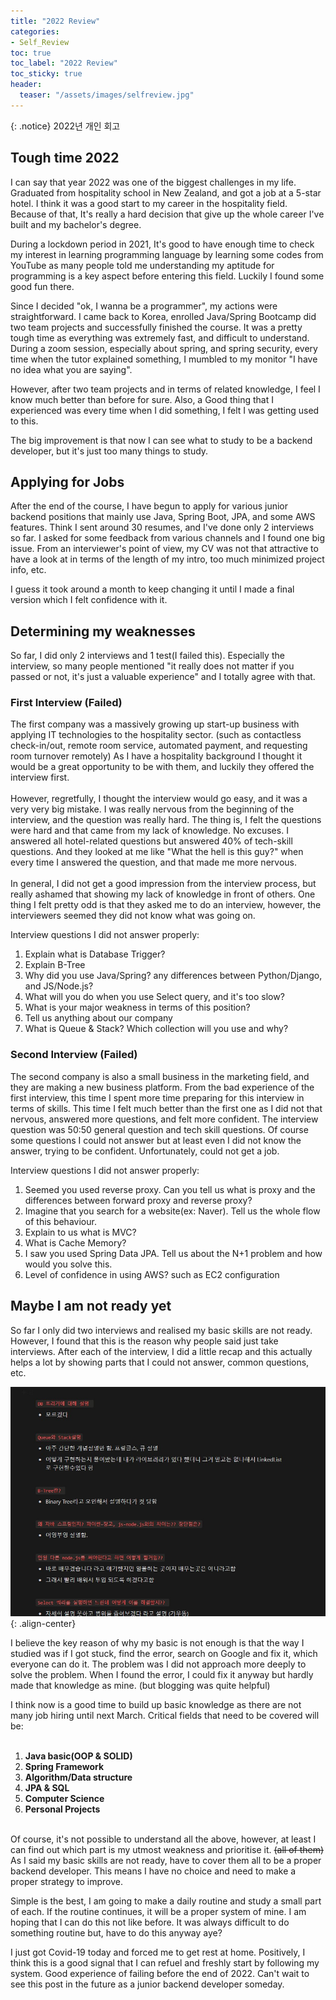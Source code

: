 ```yaml
---
title: "2022 Review"
categories:
- Self_Review
toc: true
toc_label: "2022 Review"
toc_sticky: true
header:
  teaser: "/assets/images/selfreview.jpg"
---
```


{: .notice}
2022년 개인 회고 


## Tough time 2022
I can say that year 2022 was one of the biggest challenges in my life.  
Graduated from hospitality school in New Zealand, and got a job at a 5-star hotel. I think it was a good start to my career
in the hospitality field. Because of that, It's really a hard decision that give up the whole career I've built and my bachelor's degree.

During a lockdown period in 2021, It's good to have enough time to check my interest in learning programming
language by learning some codes from YouTube as many people told me understanding my aptitude for programming
is a key aspect before entering this field. Luckily I found some good fun there.

Since I decided "ok, I wanna be a programmer", my actions were straightforward. I came back to Korea, enrolled
Java/Spring Bootcamp did two team projects and successfully finished the course. It was a pretty tough time as everything
was extremely fast, and difficult to understand. During a zoom session, especially about spring, and spring security, every time
when the tutor explained something, I mumbled to my monitor "I have no idea what you are saying".

However, after two team projects and in terms of related knowledge, I feel I know much better than before for sure.
Also, a Good thing that I experienced was every time when I did something, I felt I was getting used to this.

The big improvement is that now I can see what to study to be a backend developer, but it's just too many things to study.


## Applying for Jobs
After the end of the course, I have begun to apply for various junior backend positions that mainly use Java,
Spring Boot, JPA, and some AWS features. Think I sent around 30 resumes, and I've done only 2 interviews so far.
I asked for some feedback from various channels and I found one big issue. From an interviewer's point of view, my CV
was not that attractive to have a look at in terms of the length of my intro, too much minimized project info, etc.

I guess it took around a month to keep changing it until I made a final version which I felt confidence with it.

## Determining my weaknesses
So far, I did only 2 interviews and 1 test(I failed this). Especially the interview, so many people mentioned
"it really does not matter if you passed or not, it's just a valuable experience" and I totally agree with that.

### First Interview (Failed)
The first company was a massively growing up start-up business with applying IT technologies to the hospitality sector.
(such as contactless check-in/out, remote room service, automated payment, and requesting room turnover remotely) As I
have a hospitality background I thought it would be a great opportunity to be with them, and luckily they offered the interview first. <br><br>
However, regretfully, I thought the interview would go easy, and it was a very very big mistake. I was really nervous from the beginning of the interview, and the question was really hard.
The thing is, I felt the questions were hard and that came from my lack of knowledge. No excuses.
I answered all hotel-related questions but answered 40% of tech-skill questions.
And they looked at me like "What the hell is this guy?" when every time I answered the question, and that made me more nervous. <br><br>
In general, I did not get a good impression from the interview process, but really ashamed that showing my lack of knowledge in front of others.
One thing I felt pretty odd is that they asked me to do an interview, however, the interviewers seemed they did not know what was going on.

Interview questions I did not answer properly:
1. Explain what is Database Trigger?
2. Explain B-Tree
3. Why did you use Java/Spring? any differences between Python/Django, and JS/Node.js?
4. What will you do when you use Select query, and it's too slow?
5. What is your major weakness in terms of this position?
6. Tell us anything about our company
7. What is Queue & Stack? Which collection will you use and why?


### Second Interview (Failed)
The second company is also a small business in the marketing field, and they are making a new business platform.
From the bad experience of the first interview, this time I spent more time preparing for this interview in terms of skills.
This time I felt much better than the first one as I did not that nervous, answered more questions, and felt more confident.
The interview question was 50:50 general question and tech skill questions. Of course some questions I could not answer but at least
even I did not know the answer, trying to be confident. Unfortunately, could not get a job.

Interview questions I did not answer properly:

1. Seemed you used reverse proxy. Can you tell us what is proxy and the differences between forward proxy and reverse proxy?
2. Imagine that you search for a website(ex: Naver). Tell us the whole flow of this behaviour.
3. Explain to us what is MVC?
4. What is Cache Memory?
5. I saw you used Spring Data JPA. Tell us about the N+1 problem and how would you solve this.
6. Level of confidence in using AWS? such as EC2 configuration

## Maybe I am not ready yet
So far I only did two interviews and realised my basic skills are not ready. However, I found that this is the reason why people said
just take interviews. After each of the interview, I did a little recap and this actually helps a lot by showing parts that I could not answer,
common questions, etc.

![recap](/assets/images/22-12-12-2022review/12DEC.jpg "recap"){: .align-center}

I believe the key reason of why my basic is not enough is that the way I studied was if I got stuck, find the error, search on Google and fix it, which everyone can do it. 
The problem was I did not approach more deeply to solve the problem.
When I found the error, I could fix it anyway but hardly made that knowledge as mine. (but blogging was quite helpful)

I think now is a good time to build up basic knowledge as there are not many job hiring until next March.
Critical fields that need to be covered will be: <br><br>

1. **Java basic(OOP & SOLID)** <br>
2. **Spring Framework**<br>
3. **Algorithm/Data structure**<br>
4. **JPA & SQL**<br>
5. **Computer Science**<br>
6. **Personal Projects**<br><br>

Of course, it's not possible to understand all the above, however, at least I can find out which part is my utmost weakness
and prioritise it. ~~(all of them)~~ As I said my basic skills are not ready, have to cover them all to be a proper
backend developer. This means I have no choice and need to make a proper strategy to improve.

Simple is the best, I am going to make a daily routine and study a small part of each. If the routine continues, it will be
a proper system of mine. I am hoping that I can do this not like before. It was always difficult to do something routine
but, have to do this anyway aye?

I just got Covid-19 today and forced me to get rest at home. Positively, I think this is a good signal that I can refuel and
freshly start by following my system. Good experience of failing before the end of 2022. 
Can't wait to see this post in the future as a junior backend developer someday.











 












 




